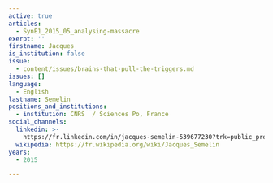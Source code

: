 ```yaml
---
active: true
articles:
  - SynE1_2015_05_analysing-massacre
exerpt: ''
firstname: Jacques
is_institution: false
issue:
  - content/issues/brains-that-pull-the-triggers.md
issues: []
language:
  - English
lastname: Semelin
positions_and_institutions:
  - institution: CNRS  / Sciences Po, France
social_channels:
  linkedin: >-
    https://fr.linkedin.com/in/jacques-semelin-539677230?trk=public_profile_browsemap
  wikipedia: https://fr.wikipedia.org/wiki/Jacques_Semelin
years:
  - 2015

---
```


